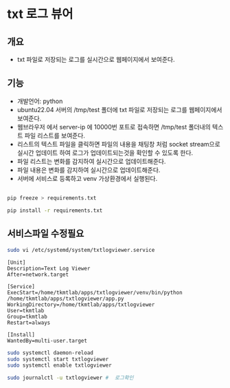 # txt 로그 뷰어

## 개요
- txt 파일로 저장되는 로그를 실시간으로 웹페이지에서 보여준다.

## 기능
- 개발언어: python
- ubuntu22.04 서버의 /tmp/test 폴더에 txt 파일로 저장되는 로그를 웹페이지에서 보여준다.
- 웹브라우저 에서 server-ip 에 10000번 포트로 접속하면 /tmp/test 폴더내의 텍스트 파일 리스트를 보여준다.
- 리스트의 텍스트 파일을 클릭하면 파일의 내용을 채팅창 처럼 socket stream으로 실시간 업데이트 하여 로그가 업데이트되는것을 확인할 수 있도록 한다.
- 파일 리스트는 변화를 감지하여 실시간으로 업데이트해준다.
- 파일 내용은 변화를 감지하여 실시간으로 업데이트해준다.
- 서버에 서비스로 등록하고 venv 가상환경에서 실행된다.

##
```bash
pip freeze > requirements.txt

pip install -r requirements.txt
```

## 서비스파일 수정필요
```bash
sudo vi /etc/systemd/system/txtlogviewer.service
```

```txtlogviewer.service
[Unit]
Description=Text Log Viewer
After=network.target

[Service]
ExecStart=/home/tkmtlab/apps/txtlogviewer/venv/bin/python /home/tkmtlab/apps/txtlogviewer/app.py
WorkingDirectory=/home/tkmtlab/apps/txtlogviewer
User=tkmtlab
Group=tkmtlab
Restart=always

[Install]
WantedBy=multi-user.target
```

```bash
sudo systemctl daemon-reload
sudo systemctl start txtlogviewer
sudo systemctl enable txtlogviewer

sudo journalctl -u txtlogviewer #  로그확인
```

